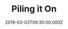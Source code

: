 ---
title: "Piling it On"
image: "https://firebasestorage.googleapis.com/v0/b/flatland-api.appspot.com/o/sermons%2F763716672.jpg?alt=media&token=75457f2e-ae6e-4b0c-87e3-00ec0d1991cb"
date: "2019-03-03T09:30:00.000Z"
video:
  type: "vimeo"
  id: 321103337
speaker:
  name: "Bart Wilkins"
  permalink: "bart-wilkins"
series: "traveling-light"
---